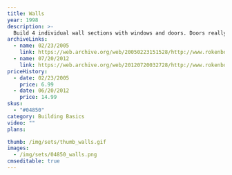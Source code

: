 ```yaml
---
title: Walls
year: 1998
description: >-
  Build 4 individual wall sections with windows and doors. Doors really open and close. Includes 33 pieces.
archiveLinks:
  - name: 02/23/2005
    link: https://web.archive.org/web/20050223151528/http://www.rokenbok.com/catalog/pd_bb_walls.html
  - name: 07/20/2012
    link: https://web.archive.org/web/20120720032728/http://www.rokenbok.com/estore/construction/walls
priceHistory:
  - date: 02/23/2005
    price: 6.99
  - date: 06/20/2012
    price: 14.99
skus:
  - "#04850"
category: Building Basics
video: ""
plans:

thumb: /img/sets/thumb_walls.gif
images:
  - /img/sets/04850_walls.png
cmseditable: true
---
```

